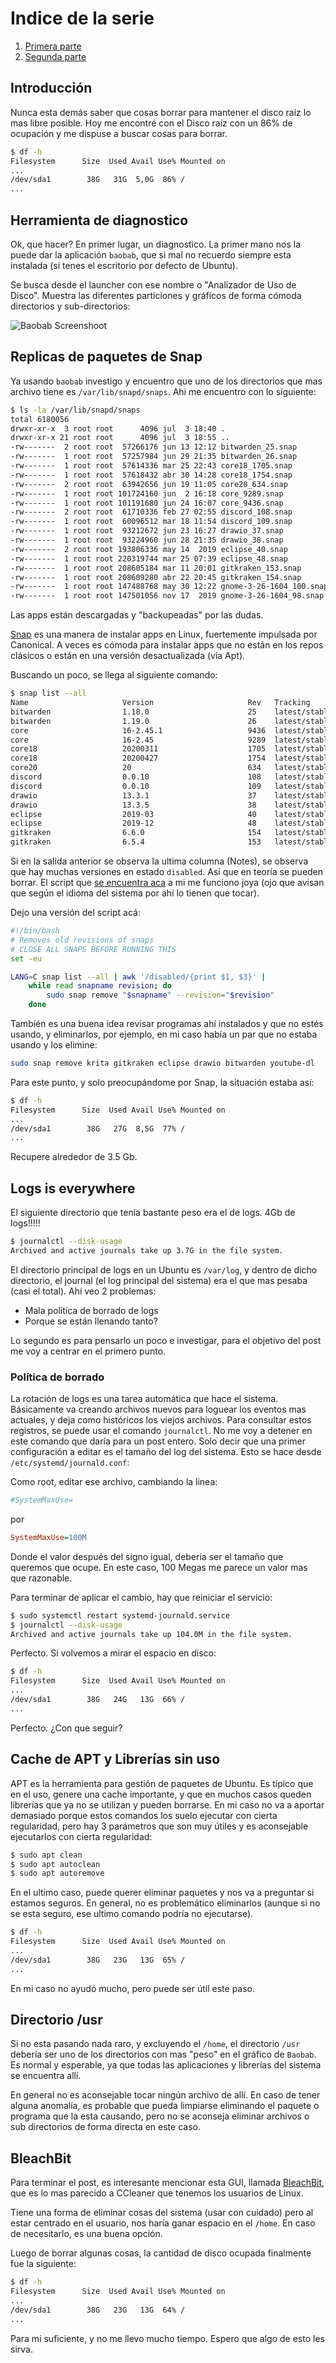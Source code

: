 <!--
.. title: Borrando Cosas Inutiles de Ubuntu (Versión 2020)
.. slug: borrando-cosas-inutiles-de-ubuntu-version-2020
.. date: 2020-07-03 18:45:32 UTC-03:00
.. tags: free space, disk usage
.. category: 
.. link: 
.. description: 
.. type: text
-->

# Indice de la serie

1. [Primera parte](/blog/borrando-cosas-inutiles-de-ubuntu-version-2020)
1. [Segunda parte](/blog/borrando-cosas-inutiles-de-ubuntu-version-2024)

## Introducción

Nunca esta demás saber que cosas borrar para mantener el disco raíz lo mas libre posible. Hoy me encontré con el Disco raíz con un 86% de ocupación y me dispuse a buscar cosas para borrar.

```bash
$ df -h 
Filesystem      Size  Used Avail Use% Mounted on
...
/dev/sda1        38G   31G  5,0G  86% /
...
```

## Herramienta de diagnostico

Ok, que hacer? En primer lugar, un diagnostico. La primer mano nos la puede dar la aplicación `baobab`, que si mal no recuerdo siempre esta instalada (si tenes el escritorio por defecto de Ubuntu).

Se busca desde el launcher con ese nombre o "Analizador de Uso de Disco". Muestra las diferentes particiones y gráficos de forma cómoda directorios y sub-directorios:

![Baobab Screenshoot](/img/blog/2020/baobab-screenshot.png)

## Replicas de paquetes de Snap

Ya usando `baobab` investigo y encuentro que uno de los directorios que mas archivo tiene es `/var/lib/snapd/snaps`. Ahi me encuentro con lo siguiente:

```bash
$ ls -la /var/lib/snapd/snaps
total 6180056
drwxr-xr-x  3 root root      4096 jul  3 18:40 .
drwxr-xr-x 21 root root      4096 jul  3 18:55 ..
-rw-------  2 root root  57266176 jun 13 12:12 bitwarden_25.snap
-rw-------  1 root root  57257984 jun 29 21:35 bitwarden_26.snap
-rw-------  1 root root  57614336 mar 25 22:43 core18_1705.snap
-rw-------  1 root root  57618432 abr 30 14:28 core18_1754.snap
-rw-------  2 root root  63942656 jun 19 11:05 core20_634.snap
-rw-------  1 root root 101724160 jun  2 16:18 core_9289.snap
-rw-------  1 root root 101191680 jun 24 16:07 core_9436.snap
-rw-------  2 root root  61710336 feb 27 02:55 discord_108.snap
-rw-------  1 root root  60096512 mar 18 11:54 discord_109.snap
-rw-------  1 root root  93212672 jun 23 16:27 drawio_37.snap
-rw-------  1 root root  93224960 jun 28 21:35 drawio_38.snap
-rw-------  2 root root 193806336 may 14  2019 eclipse_40.snap
-rw-------  1 root root 220319744 mar 25 07:39 eclipse_48.snap
-rw-------  1 root root 208605184 mar 11 20:01 gitkraken_153.snap
-rw-------  1 root root 208609280 abr 22 20:45 gitkraken_154.snap
-rw-------  1 root root 147488768 may 30 12:22 gnome-3-26-1604_100.snap
-rw-------  1 root root 147501056 nov 17  2019 gnome-3-26-1604_98.snap
```

Las apps están descargadas y "backupeadas" por las dudas.

[Snap](https://snapcraft.io/) es una manera de instalar apps en Linux, fuertemente impulsada por Canonical. A veces es cómoda para instalar apps que no están en los repos clásicos o están en una versión desactualizada (via Apt).

Buscando un poco, se llega al siguiente comando:

```bash
$ snap list --all
Name                     Version                     Rev   Tracking          Publisher         Notes                                                           
bitwarden                1.18.0                      25    latest/stable     bitwarden✓        disabled                                                        
bitwarden                1.19.0                      26    latest/stable     bitwarden✓        -                                                               
core                     16-2.45.1                   9436  latest/stable     canonical✓        core                                                            
core                     16-2.45                     9289  latest/stable     canonical✓        core,disabled                                                   
core18                   20200311                    1705  latest/stable     canonical✓        base,disabled                                                   
core18                   20200427                    1754  latest/stable     canonical✓        base                                                            
core20                   20                          634   latest/stable     canonical✓        base                                                            
discord                  0.0.10                      108   latest/stable     snapcrafters      disabled                                                        
discord                  0.0.10                      109   latest/stable     snapcrafters      -                                                               
drawio                   13.3.1                      37    latest/stable     jgraph✓           disabled                                                        
drawio                   13.3.5                      38    latest/stable     jgraph✓           -                                                               
eclipse                  2019-03                     40    latest/stable     snapcrafters      disabled,classic
eclipse                  2019-12                     48    latest/stable     snapcrafters      classic
gitkraken                6.6.0                       154   latest/stable     gitkraken✓        -
gitkraken                6.5.4                       153   latest/stable     gitkraken✓        disabled
```

Si en la salida anterior se observa la ultima columna (Notes), se observa que hay muchas versiones en estado `disabled`. Así que en teoría se pueden borrar. El script que [se encuentra aca](https://superuser.com/a/1330590/341719) a mi me funciono joya (ojo que avisan que según el idioma del sistema por ahí lo tienen que tocar).

Dejo una versión del script acá:

```bash
#!/bin/bash
# Removes old revisions of snaps
# CLOSE ALL SNAPS BEFORE RUNNING THIS
set -eu

LANG=C snap list --all | awk '/disabled/{print $1, $3}' |
    while read snapname revision; do
        sudo snap remove "$snapname" --revision="$revision"
    done
```

También es una buena idea revisar programas ahí instalados y que no estés usando, y eliminarlos, por ejemplo, en mi caso había un par que no estaba usando y los elimine:

```bash
sudo snap remove krita gitkraken eclipse drawio bitwarden youtube-dl
```

Para este punto, y solo preocupándome por Snap, la situación estaba así:

```bash
$ df -h 
Filesystem      Size  Used Avail Use% Mounted on
...
/dev/sda1        38G   27G  8,5G  77% /
...
```

Recupere alrededor de 3.5 Gb.

## Logs is everywhere

El siguiente directorio que tenia bastante peso era el de logs. 4Gb de logs!!!!!

```bash
$ journalctl --disk-usage
Archived and active journals take up 3.7G in the file system.
```

El directorio principal de logs en un Ubuntu es `/var/log`, y dentro de dicho directorio, el journal (el log principal del sistema) era el que mas pesaba (casi el total). Ahí veo 2 problemas:

* Mala política de borrado de logs
* Porque se están llenando tanto?

Lo segundo es para pensarlo un poco e investigar, para el objetivo del post me voy a centrar en el primero punto.

### Política de borrado

La rotación de logs es una tarea automática que hace el sistema. Básicamente va creando archivos nuevos para loguear los eventos mas actuales, y deja como históricos los viejos archivos. Para consultar estos registros, se puede usar el comando `journalctl`. No me voy a detener en este comando que daría para un post entero. Solo decir que una primer configuración a editar es el tamaño del log del sistema. Esto se hace desde `/etc/systemd/journald.conf`:

Como root, editar ese archivo, cambiando la linea:

```ini
#SystemMaxUse=
```

por

```ini
SystemMaxUse=100M
```

Donde el valor después del signo igual, debería ser el tamaño que queremos que ocupe. En este caso,  100 Megas me parece un valor mas que razonable.

Para terminar de aplicar el cambio, hay que reiniciar el servicio:

```bash
$ sudo systemctl restart systemd-journald.service
$ journalctl --disk-usage
Archived and active journals take up 104.0M in the file system.
```

Perfecto. Si volvemos a mirar el espacio en disco:

```bash
$ df -h 
Filesystem      Size  Used Avail Use% Mounted on
...
/dev/sda1        38G   24G   13G  66% /
...
```

Perfecto. ¿Con que seguir?

## Cache de APT y Librerías sin uso

APT es la herramienta para gestión de paquetes de Ubuntu. Es típico que en el uso, genere una cache importante, y que en muchos casos queden librerías que ya no se utilizan y pueden borrarse. En mi caso no va a aportar demasiado porque estos comandos los suelo ejecutar con cierta regularidad, pero hay 3 parámetros que son muy útiles y es aconsejable ejecutarlos con cierta regularidad:

```bash
$ sudo apt clean
$ sudo apt autoclean
$ sudo apt autoremove
```

En el ultimo caso, puede querer eliminar paquetes y nos va a preguntar si estamos seguros. En general, no es problemático eliminarlos (aunque si no se esta seguro, ese ultimo comando podría no ejecutarse).

```bash
$ df -h 
Filesystem      Size  Used Avail Use% Mounted on
...
/dev/sda1        38G   23G   13G  65% /
...
```

En mi caso no ayudó mucho, pero puede ser útil este paso.

## Directorio /usr

Si no esta pasando nada raro, y excluyendo el `/home`, el directorio `/usr` debería ser uno de los directorios con mas "peso" en el gráfico de `Baobab`. Es normal y esperable, ya que todas las aplicaciones y librerías del sistema se encuentra allí.

En general no es aconsejable tocar ningún archivo de allí. En caso de tener alguna anomalía, es probable que pueda limpiarse eliminando el paquete o programa que la esta causando, pero no se aconseja eliminar archivos o sub directorios de forma directa en este caso.

## BleachBit

Para terminar el post, es interesante mencionar esta GUI, llamada [BleachBit](https://www.bleachbit.org/), que es lo mas parecido a CCleaner que tenemos los usuarios de Linux.

Tiene una forma de eliminar cosas del sistema (usar con cuidado) pero al estar centrado en el usuario,  nos haría ganar espacio en el `/home`. En caso de necesitarlo, es una buena opción.

Luego de borrar algunas cosas, la cantidad de disco ocupada finalmente fue la siguiente:

```bash
$ df -h 
Filesystem      Size  Used Avail Use% Mounted on
...
/dev/sda1        38G   23G   13G  64% /
...
```

Para mi suficiente, y no me llevo mucho tiempo. Espero que algo de esto les sirva.